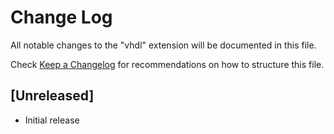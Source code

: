 # Change Log

All notable changes to the "vhdl" extension will be documented in this file.

Check [Keep a Changelog](http://keepachangelog.com/) for recommendations on how to structure this file.

## [Unreleased]

- Initial release
